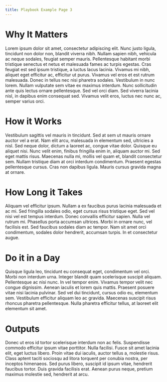 ```yaml
---
title: Playbook Example Page 3
---
```


# Why It Matters
Lorem ipsum dolor sit amet, consectetur adipiscing elit. Nunc justo ligula, tincidunt non dolor non, blandit viverra nibh. Nullam sapien nibh, vehicula ac neque sodales, feugiat semper mauris. Pellentesque habitant morbi tristique senectus et netus et malesuada fames ac turpis egestas. Cras feugiat est sed ipsum tristique, a luctus lacus lacinia. Vivamus mi nibh, aliquet eget efficitur ac, efficitur ut purus. Vivamus vel eros et est rutrum malesuada. Donec in tellus nec nisi pharetra sodales. Vestibulum in nunc lorem. Nullam vulputate sem vitae ex maximus interdum. Nunc sollicitudin ante quis lectus ornare pellentesque. Sed vel orci diam. Sed viverra lacinia nisl, in dapibus enim consequat sed. Vivamus velit eros, luctus nec nunc ac, semper varius orci.

# How it Works
Vestibulum sagittis vel mauris in tincidunt. Sed at sem ut mauris ornare auctor vel a erat. Nam elit arcu, malesuada in elementum sed, ultricies a nisl. Sed neque dolor, dictum a laoreet ac, congue vitae dolor. Quisque eu aliquet nisi. Nunc velit enim, finibus fringilla enim in, aliquam auctor mi. Sed eget mattis risus. Maecenas nulla mi, mollis vel quam et, blandit consectetur sem. Nullam tristique diam at orci interdum condimentum. Praesent egestas pellentesque cursus. Cras non dapibus ligula. Mauris cursus gravida magna at ornare.

# How Long it Takes
Aliquam vel efficitur ipsum. Nullam a ex faucibus purus lacinia malesuada et ac mi. Sed fringilla sodales odio, eget cursus risus tristique eget. Sed vel nisi vel est tempus interdum. Donec convallis efficitur sapien. Nulla vel rutrum mi. Phasellus porta accumsan ultrices. Morbi in ornare nunc, vel facilisis est. Sed faucibus sodales diam ac tempor. Nam sit amet orci condimentum, sodales dolor hendrerit, accumsan turpis. In et consectetur augue.

# Do it in a Day
Quisque ligula leo, tincidunt eu consequat eget, condimentum vel orci. Morbi non interdum urna. Integer blandit quam scelerisque suscipit aliquam. Pellentesque ac nisi nunc. In vel tempor enim. Vivamus tempor velit nec congue dignissim. Aenean iaculis et lorem quis mattis. Praesent posuere vitae nisi lacinia pulvinar. Sed vel dui tincidunt, cursus odio eu, elementum sem. Vestibulum efficitur aliquam leo ac gravida. Maecenas suscipit risus rhoncus pharetra pellentesque. Nulla pharetra efficitur tellus, at laoreet elit elementum sit amet.

# Outputs
Donec ut eros id tortor scelerisque interdum non ac felis. Suspendisse commodo efficitur ipsum vitae porttitor. Nulla facilisi. Fusce sit amet lacinia elit, eget luctus libero. Proin vitae dui iaculis, auctor tellus a, molestie risus. Class aptent taciti sociosqu ad litora torquent per conubia nostra, per inceptos himenaeos. Sed purus libero, suscipit id ipsum vitae, hendrerit faucibus tortor. Duis gravida facilisis erat. Aenean purus neque, pretium maximus molestie sed, hendrerit at arcu.